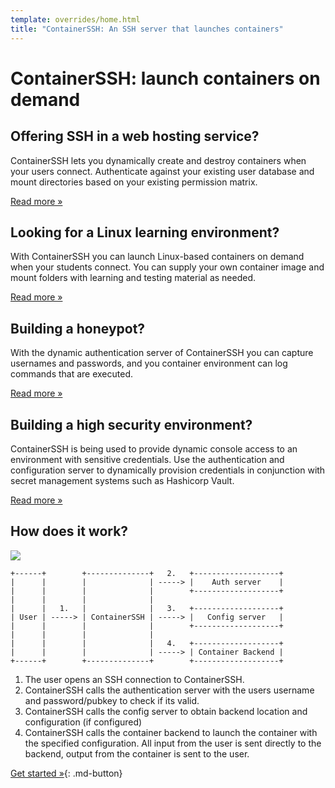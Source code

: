 ```yaml
---
template: overrides/home.html
title: "ContainerSSH: An SSH server that launches containers"
---
```


<h1>ContainerSSH: launch containers on demand</h1>

<div class="grid">
<div class="grid__box">
<h2>Offering SSH in a web hosting service?</h2>
<p>ContainerSSH lets you dynamically create and destroy containers when your users connect. Authenticate against your existing user database and mount directories based on your existing permission matrix.</p>
<p><a href="usecases/webhosting/" class="md-button">Read more »</a></p>
</div>
<div class="grid__box">
<h2>Looking for a Linux learning environment?</h2>
<p>With ContainerSSH you can launch Linux-based containers on demand when your students connect. You can supply your own container image and mount folders with learning and testing material as needed.</p>
<p><a href="usecases/learning/" class="md-button">Read more »</a></p>
</div>
<div class="grid__box">
<h2>Building a honeypot?</h2>
<p>With the dynamic authentication server of ContainerSSH you can capture usernames and passwords, and you container environment can log commands that are executed.</p>
<p><a href="usecases/honeypots/" class="md-button">Read more »</a></p>
</div>
<div class="grid__box">
<h2>Building a high security environment?</h2>
<p>ContainerSSH is being used to provide dynamic console access to an environment with sensitive credentials. Use the authentication and configuration server to dynamically provision credentials in conjunction with secret management systems such as Hashicorp Vault.</p>
<p><a href="usecases/security/" class="md-button">Read more »</a></p>
</div>
</div>

## How does it work?

![](/images/ssh-in-action.gif)

```
+------+        +--------------+   2.   +-------------------+
|      |        |              | -----> |    Auth server    |
|      |        |              |        +-------------------+
|      |        |              |   
|      |   1.   |              |   3.   +-------------------+
| User | -----> | ContainerSSH | -----> |   Config server   |
|      |        |              |        +-------------------+
|      |        |              |   
|      |        |              |   4.   +-------------------+
|      |        |              | -----> | Container Backend |
+------+        +--------------+        +-------------------+
```

1. The user opens an SSH connection to ContainerSSH.
2. ContainerSSH calls the authentication server with the users username and password/pubkey to check if its valid.
3. ContainerSSH calls the config server to obtain backend location and configuration (if configured)
4. ContainerSSH calls the container backend to launch the container with the
   specified configuration. All input from the user is sent directly to the backend, output from the container is sent
   to the user.
   
[Get started »](quickstart.md){: .md-button}